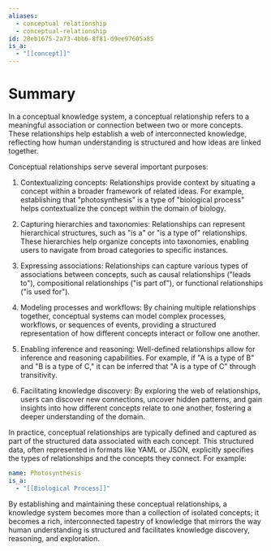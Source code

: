 ```yaml
---
aliases:
  - conceptual relationship
  - conceptual-relationship
id: 28eb1675-2a73-4bb6-8f81-d9ee97605a85
is_a:
  - "[[concept]]"
---
```

# Summary
In a conceptual knowledge system, a conceptual relationship refers to a meaningful association or connection between two or more concepts. These relationships help establish a web of interconnected knowledge, reflecting how human understanding is structured and how ideas are linked together.

Conceptual relationships serve several important purposes:

1. Contextualizing concepts: Relationships provide context by situating a concept within a broader framework of related ideas. For example, establishing that "photosynthesis" is a type of "biological process" helps contextualize the concept within the domain of biology.

2. Capturing hierarchies and taxonomies: Relationships can represent hierarchical structures, such as "is a" or "is a type of" relationships. These hierarchies help organize concepts into taxonomies, enabling users to navigate from broad categories to specific instances.

3. Expressing associations: Relationships can capture various types of associations between concepts, such as causal relationships ("leads to"), compositional relationships ("is part of"), or functional relationships ("is used for").

4. Modeling processes and workflows: By chaining multiple relationships together, conceptual systems can model complex processes, workflows, or sequences of events, providing a structured representation of how different concepts interact or follow one another.

5. Enabling inference and reasoning: Well-defined relationships allow for inference and reasoning capabilities. For example, if "A is a type of B" and "B is a type of C," it can be inferred that "A is a type of C" through transitivity.

6. Facilitating knowledge discovery: By exploring the web of relationships, users can discover new connections, uncover hidden patterns, and gain insights into how different concepts relate to one another, fostering a deeper understanding of the domain.

In practice, conceptual relationships are typically defined and captured as part of the structured data associated with each concept. This structured data, often represented in formats like YAML or JSON, explicitly specifies the types of relationships and the concepts they connect. For example:

```yaml
name: Photosynthesis
is_a:
  - "[[Biological Process]]"
```

By establishing and maintaining these conceptual relationships, a knowledge system becomes more than a collection of isolated concepts; it becomes a rich, interconnected tapestry of knowledge that mirrors the way human understanding is structured and facilitates knowledge discovery, reasoning, and exploration.